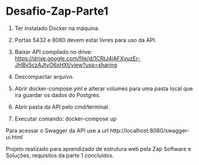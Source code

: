 # Desafio-Zap-Parte1

1) Ter instalado Docker na máquina.

2) Portas 5432 e 8080 devem estar livres para uso da API.

3) Baixar API compilado no drive:  https://drive.google.com/file/d/1CRtJ4iAFXyuzEr-JHBv5czAJtyO6xHXt/view?usp=sharing

4) Descompactar arquivo.

5) Abrir docker-compose.yml e alterar volumes para uma pasta local que ira guardar os dados do Postgres.

6) Abrir pasta da API pelo cmd/terminal.

7) Executar comando: docker-compose up

Para acessar o Swagger da API use a url http://localhost:8080/swagger-ui.html


Projeto realizado para aprendizado de estrutura web pela Zap Software e Soluções, requisitos da parte 1 concluídos.
